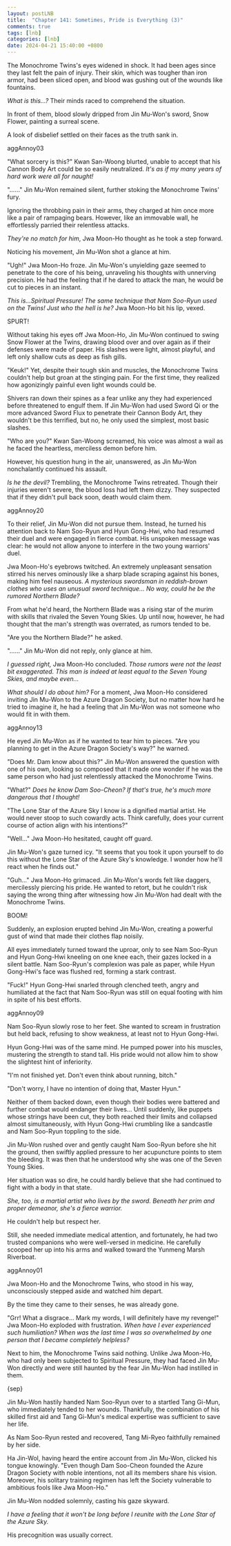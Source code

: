 ```yaml
---
layout: postLNB
title:  "Chapter 141: Sometimes, Pride is Everything (3)"
comments: true
tags: [lnb]
categories: [lnb]
date: 2024-04-21 15:40:00 +0800
---
```


The Monochrome Twins's eyes widened in shock. It had been ages since they last felt the pain of injury. Their skin, which was tougher than iron armor, had been sliced open, and blood was gushing out of the wounds like fountains. 

*What is this...?* Their minds raced to comprehend the situation. 

In front of them, blood slowly dripped from Jin Mu-Won's sword, Snow Flower, painting a surreal scene.

A look of disbelief settled on their faces as the truth sank in.

aggAnnoy03

"What sorcery is this?" Kwan San-Woong blurted, unable to accept that his Cannon Body Art could be so easily neutralized. *It's as if my many years of hard work were all for naught!*

"……" Jin Mu-Won remained silent, further stoking the Monochrome Twins' fury.

Ignoring the throbbing pain in their arms, they charged at him once more like a pair of rampaging bears. However, like an immovable wall, he effortlessly parried their relentless attacks.

*They're no match for him*, Jwa Moon-Ho thought as he took a step forward.

Noticing his movement, Jin Mu-Won shot a glance at him.

"Ugh!" Jwa Moon-Ho froze. Jin Mu-Won's unyielding gaze seemed to penetrate to the core of his being, unraveling his thoughts with unnerving precision. He had the feeling that if he dared to attack the man, he would be cut to pieces in an instant.

*This is…Spiritual Pressure! The same technique that Nam Soo-Ryun used on the Twins! Just who the hell is he?* Jwa Moon-Ho bit his lip, vexed.

SPURT!

Without taking his eyes off Jwa Moon-Ho, Jin Mu-Won continued to swing Snow Flower at the Twins, drawing blood over and over again as if their defenses were made of paper. His slashes were light, almost playful, and left only shallow cuts as deep as fish gills.

"Keuk!" Yet, despite their tough skin and muscles, the Monochrome Twins couldn't help but groan at the stinging pain. For the first time, they realized how agonizingly painful even light wounds could be.

Shivers ran down their spines as a fear unlike any they had experienced before threatened to engulf them. If Jin Mu-Won had used Sword Qi or the more advanced Sword Flux to penetrate their Cannon Body Art, they wouldn't be this terrified, but no, he only used the simplest, most basic slashes.

"Who are you?" Kwan San-Woong screamed, his voice was almost a wail as he faced the heartless, merciless demon before him. 

However, his question hung in the air, unanswered, as Jin Mu-Won nonchalantly continued his assault.

*Is he the devil?* Trembling, the Monochrome Twins retreated. Though their injuries weren't severe, the blood loss had left them dizzy. They suspected that if they didn't pull back soon, death would claim them.

aggAnnoy20

To their relief, Jin Mu-Won did not pursue them. Instead, he turned his attention back to Nam Soo-Ryun and Hyun Gong-Hwi, who had resumed their duel and were engaged in fierce combat. His unspoken message was clear: he would not allow anyone to interfere in the two young warriors' duel.

Jwa Moon-Ho's eyebrows twitched. An extremely unpleasant sensation stirred his nerves ominously like a sharp blade scraping against his bones, making him feel nauseous. *A mysterious swordsman in reddish-brown clothes who uses an unusual sword technique… No way, could he be the rumored Northern Blade?*

From what he'd heard, the Northern Blade was a rising star of the murim with skills that rivaled the Seven Young Skies. Up until now, however, he had thought that the man's strength was overrated, as rumors tended to be.

"Are you the Northern Blade?" he asked.

"……" Jin Mu-Won did not reply, only glance at him.

*I guessed right,* Jwa Moon-Ho concluded. *Those rumors were not the least bit exaggerated. This man is indeed at least equal to the Seven Young Skies, and maybe even…*

*What should I do about him?* For a moment, Jwa Moon-Ho considered inviting Jin Mu-Won to the Azure Dragon Society, but no matter how hard he tried to imagine it, he had a feeling that Jin Mu-Won was not someone who would fit in with them.

aggAnnoy13

He eyed Jin Mu-Won as if he wanted to tear him to pieces. "Are you planning to get in the Azure Dragon Society's way?" he warned.

"Does Mr. Dam know about this?" Jin Mu-Won answered the question with one of his own, looking so composed that it made one wonder if he was the same person who had just relentlessly attacked the Monochrome Twins.

"What?" *Does he know Dam Soo-Cheon? If that's true, he's much more dangerous that I thought!*

"The Lone Star of the Azure Sky I know is a dignified martial artist. He would never stoop to such cowardly acts. Think carefully, does your current course of action align with his intentions?"

"Well..." Jwa Moon-Ho hesitated, caught off guard. 

Jin Mu-Won's gaze turned icy. "It seems that you took it upon yourself to do this without the Lone Star of the Azure Sky's knowledge. I wonder how he'll react when he finds out."

"Guh..." Jwa Moon-Ho grimaced. Jin Mu-Won's words felt like daggers, mercilessly piercing his pride. He wanted to retort, but he couldn't risk saying the wrong thing after witnessing how Jin Mu-Won had dealt with the Monochrome Twins.

BOOM!

Suddenly, an explosion erupted behind Jin Mu-Won, creating a powerful gust of wind that made their clothes flap noisily.

All eyes immediately turned toward the uproar, only to see Nam Soo-Ryun and Hyun Gong-Hwi kneeling on one knee each, their gazes locked in a silent battle. Nam Soo-Ryun's complexion was pale as paper, while Hyun Gong-Hwi's face was flushed red, forming a stark contrast.

"Fuck!" Hyun Gong-Hwi snarled through clenched teeth, angry and humiliated at the fact that Nam Soo-Ryun was still on equal footing with him in spite of his best efforts.

aggAnnoy09

Nam Soo-Ryun slowly rose to her feet. She wanted to scream in frustration but held back, refusing to show weakness, at least not to Hyun Gong-Hwi.

Hyun Gong-Hwi was of the same mind. He pumped power into his muscles, mustering the strength to stand tall. His pride would not allow him to show the slightest hint of inferiority.

"I'm not finished yet. Don't even think about running, bitch."

"Don't worry, I have no intention of doing that, Master Hyun."

Neither of them backed down, even though their bodies were battered and further combat would endanger their lives… Until suddenly, like puppets whose strings have been cut, they both reached their limits and collapsed almost simultaneously, with Hyun Gong-Hwi crumbling like a sandcastle and Nam Soo-Ryun toppling to the side.

Jin Mu-Won rushed over and gently caught Nam Soo-Ryun before she hit the ground, then swiftly applied pressure to her acupuncture points to stem the bleeding. It was then that he understood why she was one of the Seven Young Skies.

Her situation was so dire, he could hardly believe that she had continued to fight with a body in that state.

*She, too, is a martial artist who lives by the sword. Beneath her prim and proper demeanor, she's a fierce warrior.*

He couldn't help but respect her.

Still, she needed immediate medical attention, and fortunately, he had two trusted companions who were well-versed in medicine. He carefully scooped her up into his arms and walked toward the Yunmeng Marsh Riverboat.

aggAnnoy01

Jwa Moon-Ho and the Monochrome Twins, who stood in his way, unconsciously stepped aside and watched him depart.

By the time they came to their senses, he was already gone.

"Grr! What a disgrace... Mark my words, I will definitely have my revenge!" Jwa Moon-Ho exploded with frustration. *When have I ever experienced such humiliation? When was the last time I was so overwhelmed by one person that I became completely helpless?*

Next to him, the Monochrome Twins said nothing. Unlike Jwa Moon-Ho, who had only been subjected to Spiritual Pressure, they had faced Jin Mu-Won directly and were still haunted by the fear Jin Mu-Won had instilled in them.

{sep}

Jin Mu-Won hastily handed Nam Soo-Ryun over to a startled Tang Gi-Mun, who immediately tended to her wounds. Thankfully, the combination of his skilled first aid and Tang Gi-Mun's medical expertise was sufficient to save her life.

As Nam Soo-Ryun rested and recovered, Tang Mi-Ryeo faithfully remained by her side.

Ha Jin-Wol, having heard the entire account from Jin Mu-Won, clicked his tongue knowingly. "Even though Dam Soo-Cheon founded the Azure Dragon Society with noble intentions, not all its members share his vision. Moreover, his solitary training regimen has left the Society vulnerable to ambitious fools like Jwa Moon-Ho."

Jin Mu-Won nodded solemnly, casting his gaze skyward.

*I have a feeling that it won't be long before I reunite with the Lone Star of the Azure Sky.*

His precognition was usually correct.
